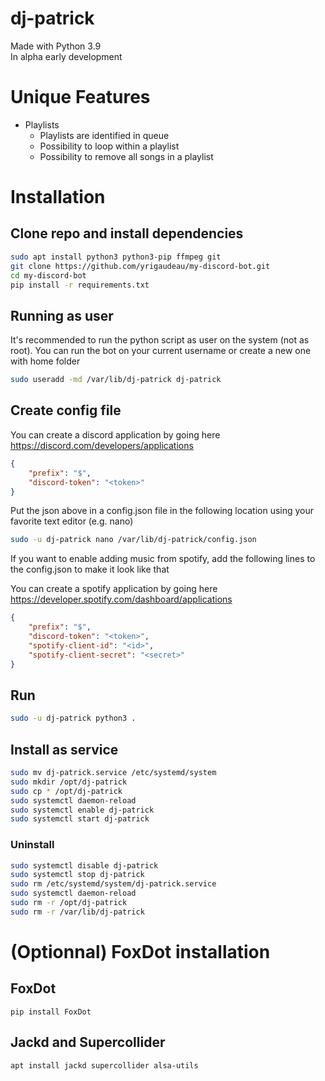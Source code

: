 # dj-patrick

Made with Python 3.9  
In alpha early development

# Unique Features

* Playlists
    * Playlists are identified in queue
    * Possibility to loop within a playlist
    * Possibility to remove all songs in a playlist

# Installation

## Clone repo and install dependencies
```bash
sudo apt install python3 python3-pip ffmpeg git
git clone https://github.com/yrigaudeau/my-discord-bot.git
cd my-discord-bot
pip install -r requirements.txt
```
## Running as user
It's recommended to run the python script as user on the system (not as root). You can run the bot on your current username or create a new one with home folder
```bash
sudo useradd -md /var/lib/dj-patrick dj-patrick
```

## Create config file
You can create a discord application by going here https://discord.com/developers/applications
```json
{
    "prefix": "$",
    "discord-token": "<token>"
}
```
Put the json above in a config.json file in the following location using your favorite text editor (e.g. nano)
```bash
sudo -u dj-patrick nano /var/lib/dj-patrick/config.json
```

If you want to enable adding music from spotify, add the following lines to the config.json to make it look like that  

You can create a spotify application by going here https://developer.spotify.com/dashboard/applications
```json
{
    "prefix": "$",
    "discord-token": "<token>",
    "spotify-client-id": "<id>",
    "spotify-client-secret": "<secret>"
}
```

## Run
```bash
sudo -u dj-patrick python3 .
```

## Install as service
```bash
sudo mv dj-patrick.service /etc/systemd/system
sudo mkdir /opt/dj-patrick
sudo cp * /opt/dj-patrick
sudo systemctl daemon-reload
sudo systemctl enable dj-patrick
sudo systemctl start dj-patrick
```

### Uninstall

```bash
sudo systemctl disable dj-patrick
sudo systemctl stop dj-patrick
sudo rm /etc/systemd/system/dj-patrick.service
sudo systemctl daemon-reload
sudo rm -r /opt/dj-patrick
sudo rm -r /var/lib/dj-patrick
```

# (Optionnal) FoxDot installation

## FoxDot
```
pip install FoxDot
```

## Jackd and Supercollider
```bash
apt install jackd supercollider alsa-utils
```